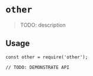 # `other`

> TODO: description

## Usage

```
const other = require('other');

// TODO: DEMONSTRATE API
```
